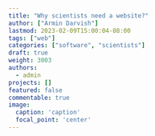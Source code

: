 ```yaml
---
title: "Why scientists need a website?"
author: ["Armin Darvish"]
lastmod: 2023-02-09T15:00:04-08:00
tags: ["web"]
categories: ["software", "scientists"]
draft: true
weight: 3003
authors:
  - admin
projects: []
featured: false
commentable: true
image:
  caption: 'caption'
  focal_point: 'center'
---
```

